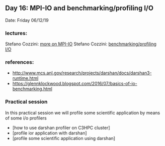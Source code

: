 ## Day 16:  MPI-IO and benchmarking/profiling I/O  

Date: Friday 06/12/19

### lectures:
  Stefano Cozzini: [more on MPI-IO](More-onMPI-IO.pdf)
  Stefano Cozzini: [benchmarking/profiling I/O](IObenchmarking.pdf)

### references:

  - http://www.mcs.anl.gov/research/projects/darshan/docs/darshan3-runtime.html
  - https://glennklockwood.blogspot.com/2016/07/basics-of-io-benchmarking.html

### Practical session

In this practical session we will profile some scientific application  by means of some i/o profilers

  - [how to use darshan profiler on C3HPC cluster]
  - [profile ior application with darshan]
  - [profile some scientific application using darshan]
